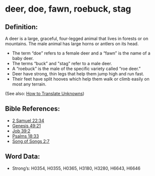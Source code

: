 # deer, doe, fawn, roebuck, stag

## Definition:

A deer is a large, graceful, four-legged animal that lives in forests or on mountains. The male animal has large horns or antlers on its head.

* The term “doe” refers to a female deer and a “fawn” is the name of a baby deer.
* The terms “buck” and "stag" refer to a male deer.
* A “roebuck” is the male of the specific variety called “roe deer.”
* Deer have strong, thin legs that help them jump high and run fast.
* Their feet have split hooves which help them walk or climb easily on most any terrain.

(See also: [How to Translate Unknowns](rc://en/ta/man/translate/translate-unknown))

## Bible References:

* [2 Samuel 22:34](rc://en/tn/help/2sa/22/34)
* [Genesis 49:21](rc://en/tn/help/gen/49/21)
* [Job 39:2](rc://en/tn/help/job/39/02)
* [Psalms 18:33](rc://en/tn/help/psa/018/33)
* [Song of Songs 2:7](rc://en/tn/help/sng/02/7)

## Word Data:

* Strong’s: H0354, H0355, H0365, H3180, H3280, H6643, H6646
